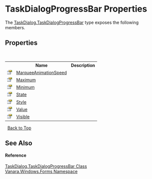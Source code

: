 # TaskDialogProgressBar Properties
 

The <a href="953b2b6a-9e47-ff69-982a-3b96b936e3ff">TaskDialog.TaskDialogProgressBar</a> type exposes the following members.


## Properties
&nbsp;<table><tr><th></th><th>Name</th><th>Description</th></tr><tr><td>![Public property](media/pubproperty.gif "Public property")</td><td><a href="f0a2d168-2616-2a89-1e66-c3c786166989">MarqueeAnimationSpeed</a></td><td /></tr><tr><td>![Public property](media/pubproperty.gif "Public property")</td><td><a href="87a6ee5f-d03b-407f-aa52-3c075a82907c">Maximum</a></td><td /></tr><tr><td>![Public property](media/pubproperty.gif "Public property")</td><td><a href="b5ddbcef-ef1b-ed4d-f86a-2c41e9716a0c">Minimum</a></td><td /></tr><tr><td>![Public property](media/pubproperty.gif "Public property")</td><td><a href="32795e7d-5de7-3052-3930-96ad73d4ec16">State</a></td><td /></tr><tr><td>![Public property](media/pubproperty.gif "Public property")</td><td><a href="48e88976-94ab-1ac6-a07b-3218085f57a0">Style</a></td><td /></tr><tr><td>![Public property](media/pubproperty.gif "Public property")</td><td><a href="4752b229-f312-a422-c57a-f747450e54f1">Value</a></td><td /></tr><tr><td>![Public property](media/pubproperty.gif "Public property")</td><td><a href="57b31337-fbad-5cb8-9221-6765fb0d60a7">Visible</a></td><td /></tr></table>&nbsp;
<a href="#taskdialogprogressbar-properties">Back to Top</a>

## See Also


#### Reference
<a href="953b2b6a-9e47-ff69-982a-3b96b936e3ff">TaskDialog.TaskDialogProgressBar Class</a><br /><a href="c580cf52-4028-70db-28d0-f9b1abc03861">Vanara.Windows.Forms Namespace</a><br />